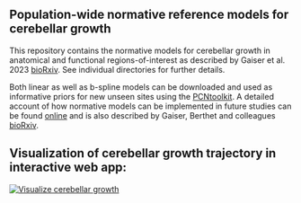 Population-wide normative reference models for cerebellar growth 
------------------------------------------------------------------

This repository contains the normative models for cerebellar growth in anatomical and functional regions-of-interest as described by Gaiser et al. 2023 [bioRxiv](https://www.biorxiv.org/content/10.1101/2023.04.26.538263v1).
See individual directories for further details.

Both linear as well as b-spline models can be downloaded and used as informative priors for new unseen sites using the [PCNtoolkit](https://github.com/amarquand/PCNtoolkit.git). 
A detailed account of how normative models can be implemented in future studies can be found [online](https://pcntoolkit.readthedocs.io/en/latest/) and is also described by Gaiser, Berthet and colleagues [bioRxiv](https://www.biorxiv.org/content/10.1101/2023.03.02.530742v1).


## Visualization of cerebellar growth trajectory in interactive web app:

[![Visualize cerebellar growth](https://photos.google.com/share/AF1QipNfl-T1NpUkVxbieIRbewvrIdo_3ougWYsXJtTNgL4mgmq67iNQGx8GZKYHr7ZeRw/photo/AF1QipOmkeezOeZxbSMql_nKGj49IZn68cytEWxANl5B?key=MFR4WElZd0lOUEVVdkdMRUw4X0Z2NjhvMzFpMU5R)](https://cgaiser1.shinyapps.io/cerebellar-growth/)


